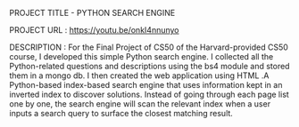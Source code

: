 PROJECT TITLE - PYTHON SEARCH ENGINE


PROJECT URL : https://youtu.be/onkI4nnunyo


DESCRIPTION : 
For the Final Project of CS50 of the Harvard-provided CS50 course, I developed this simple Python search engine. I collected all the Python-related questions and descriptions using the bs4 module and stored them in a mongo db. I then created the web application using HTML .A Python-based index-based search engine that uses information kept in an inverted index to discover solutions. Instead of going through each page list one by one, the search engine will scan the relevant index when a user inputs a search query to surface the closest matching result.



